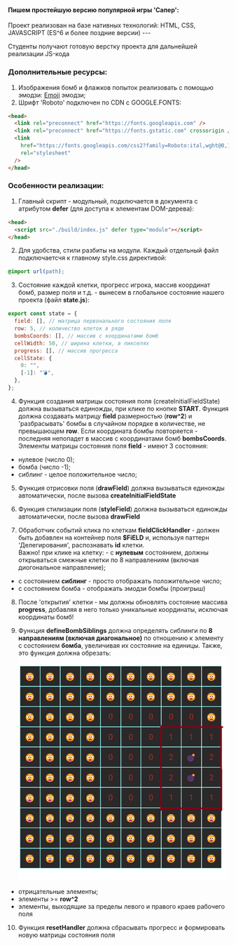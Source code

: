 #### Пишем простейшую версию популярной игры 'Сапер':

Проект реализован на базе нативных технологий: HTML, СSS, JAVASCRIPT (ES^6 и более поздние версии) ---

Студенты получают готовую верстку проекта для дальнейшей реализации JS-кода

### Дополнительные ресурсы:

1. Изображения бомб и флажков попыток реализовать с помощью эмодзи: [Emoji](https://emojicopy.com/ "Эмодзи") эмодзи;
2. Шрифт 'Roboto' подключен по CDN c GOOGLE.FONTS:

```html
<head>
  <link rel="preconnect" href="https://fonts.googleapis.com" />
  <link rel="preconnect" href="https://fonts.gstatic.com" crossorigin />
  <link
    href="https://fonts.googleapis.com/css2?family=Roboto:ital,wght@0,100;0,300;0,400;0,500;0,700;0,900;1,100;1,300;1,400;1,500;1,700;1,900&display=swap"
    rel="stylesheet"
  />
</head>
```

### Особенности реализации:

1. Главный скрипт - модульный, подключается в </head> документа с атрибутом **defer** (для доступа к элементам DOM-дерева):

```html
<head>
  <script src="./build/index.js" defer type="module"></script>
</head>
```

2. Для удобства, стили разбиты на модули. Каждый отдельный файл подключаетсчя к главному style.css директивой:

```css
@import url(path);
```

3. Состояние каждой клетки, прогресс игрока, массив координат бомб, размер поля и т.д. - вынесем в глобальное состояние нашего проекта (файл **state.js**):

```js
export const state = {
  field: [], // матрица первонального состояния поля
  row: 5, // количество клеток в ряде
  bombsCoords: [], // массив с координатами бомб
  cellWidth: 50, // ширина клетки, в пикселях
  progress: [], // массив прогресса
  cellState: {
    0: "",
    [-1]: "💣",
  },
};
```

4. Функция создания матрицы состояния поля (createInitialFieldState) должна вызываться единожды, при клике по кнопке **START**. Функция должна создавать матрицу **field** размерностью (**row^2**) и 'разбрасывать' бомбы в случайном порядке в количестве, не превышающем **row**. Если координата бомбы повторяется - последняя непопадет в массив с координатами бомб **bombsCoords**.<br> Элементы матрицы состояния поля **field** - имеют 3 состояния:

- нулевое (число 0);
- бомба (число -1);
- сиблинг - целое положительное число;

5. Функция отрисовки поля (**drawField**) должна вызываться единожды автоматически, после вызова **createInitialFieldState**

6. Функция стилизации поля (**styleField**) должна вызываться единожды автоматически, после вызова **drawField**

7. Обработчик событий клика по клеткам **fieldClickHandler** - должен быть добавлен на контейнер поля **$FiELD** и, используя паттерн 'Делегирования', распознавать **id** клетки.<br> Важно! при клике на клетку: - с **нулевым** состоянием, должны открываться смежные клетки по 8 направлениям (включая диогональное направление);

- c состоянием **сиблинг** - просто отображать положительное число;
- c состоянием бомба - отображать эмодзи бомбы (проигрыш)

8. После 'открытия' клетки - мы должны обновлять состояние массива **progress**, добавляя в него только уникальные координаты, исключая координаты бомб!

9. Функция **defineBombSiblings** должна определять сиблинги по **8 направлениям (включая диагональное)** по отношению к элементу с состоянием **бомба**, увеличивая их состояние на единицы. Также, это функция должна обрезать:
   ![Сиблинги](siblings.png "Сиблинги бомб имеют цифровое состояние, показывающее кол-во бомб по 8 направлениям")

- отрицательные элементы;
- элементы >= **row^2**
- элементы, выходящие за пределы левого и правого краев рабочего поля

10. Функция **resetHandler** должна сбрасывать прогресс и формировать новую матрицы состояния поля
